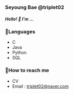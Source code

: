### Seyoung Bae @triplet02

##### Hello! 👋  I'm ...

### 🌱Languages  
* C
* Java  
* Python  
* SQL  
  
### :postbox:How to reach me  
* CV
* Email : <triplet02@naver.com>
<!--
**triplet02/triplet02** is a ✨ _special_ ✨ repository because its `README.md` (this file) appears on your GitHub profile.

Here are some ideas to get you started:

- 🔭 I’m currently working on ...
- 🌱 I’m currently learning ...
- 👯 I’m looking to collaborate on ...
- 🤔 I’m looking for help with ...
- 💬 Ask me about ...
- 📫 How to reach me: ...
- 😄 Pronouns: ...
- ⚡ Fun fact: ...
-->
